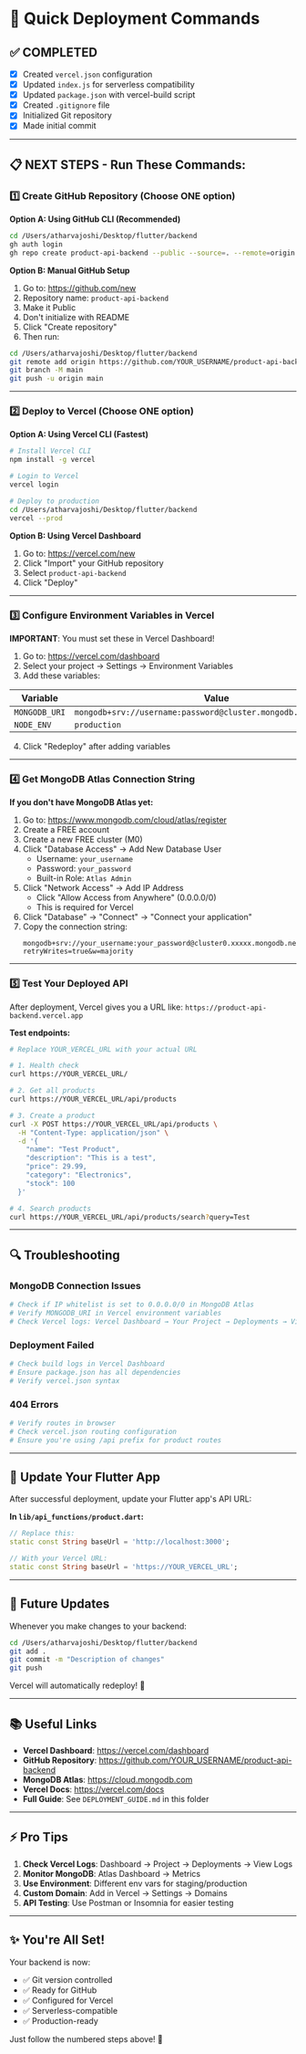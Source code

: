 # 🚀 Quick Deployment Commands

## ✅ COMPLETED
- [x] Created `vercel.json` configuration
- [x] Updated `index.js` for serverless compatibility
- [x] Updated `package.json` with vercel-build script
- [x] Created `.gitignore` file
- [x] Initialized Git repository
- [x] Made initial commit

---

## 📋 NEXT STEPS - Run These Commands:

### 1️⃣ Create GitHub Repository (Choose ONE option)

**Option A: Using GitHub CLI (Recommended)**
```bash
cd /Users/atharvajoshi/Desktop/flutter/backend
gh auth login
gh repo create product-api-backend --public --source=. --remote=origin --push
```

**Option B: Manual GitHub Setup**
1. Go to: https://github.com/new
2. Repository name: `product-api-backend`
3. Make it Public
4. Don't initialize with README
5. Click "Create repository"
6. Then run:
```bash
cd /Users/atharvajoshi/Desktop/flutter/backend
git remote add origin https://github.com/YOUR_USERNAME/product-api-backend.git
git branch -M main
git push -u origin main
```

---

### 2️⃣ Deploy to Vercel (Choose ONE option)

**Option A: Using Vercel CLI (Fastest)**
```bash
# Install Vercel CLI
npm install -g vercel

# Login to Vercel
vercel login

# Deploy to production
cd /Users/atharvajoshi/Desktop/flutter/backend
vercel --prod
```

**Option B: Using Vercel Dashboard**
1. Go to: https://vercel.com/new
2. Click "Import" your GitHub repository
3. Select `product-api-backend`
4. Click "Deploy"

---

### 3️⃣ Configure Environment Variables in Vercel

**IMPORTANT**: You must set these in Vercel Dashboard!

1. Go to: https://vercel.com/dashboard
2. Select your project → Settings → Environment Variables
3. Add these variables:

| Variable | Value |
|----------|-------|
| `MONGODB_URI` | `mongodb+srv://username:password@cluster.mongodb.net/productdb` |
| `NODE_ENV` | `production` |

4. Click "Redeploy" after adding variables

---

### 4️⃣ Get MongoDB Atlas Connection String

**If you don't have MongoDB Atlas yet:**

1. Go to: https://www.mongodb.com/cloud/atlas/register
2. Create a FREE account
3. Create a new FREE cluster (M0)
4. Click "Database Access" → Add New Database User
   - Username: `your_username`
   - Password: `your_password`
   - Built-in Role: `Atlas Admin`
5. Click "Network Access" → Add IP Address
   - Click "Allow Access from Anywhere" (0.0.0.0/0)
   - This is required for Vercel
6. Click "Database" → "Connect" → "Connect your application"
7. Copy the connection string:
   ```
   mongodb+srv://your_username:your_password@cluster0.xxxxx.mongodb.net/productdb?retryWrites=true&w=majority
   ```

---

### 5️⃣ Test Your Deployed API

After deployment, Vercel gives you a URL like:
`https://product-api-backend.vercel.app`

**Test endpoints:**

```bash
# Replace YOUR_VERCEL_URL with your actual URL

# 1. Health check
curl https://YOUR_VERCEL_URL/

# 2. Get all products
curl https://YOUR_VERCEL_URL/api/products

# 3. Create a product
curl -X POST https://YOUR_VERCEL_URL/api/products \
  -H "Content-Type: application/json" \
  -d '{
    "name": "Test Product",
    "description": "This is a test",
    "price": 29.99,
    "category": "Electronics",
    "stock": 100
  }'

# 4. Search products
curl https://YOUR_VERCEL_URL/api/products/search?query=Test
```

---

## 🔍 Troubleshooting

### MongoDB Connection Issues
```bash
# Check if IP whitelist is set to 0.0.0.0/0 in MongoDB Atlas
# Verify MONGODB_URI in Vercel environment variables
# Check Vercel logs: Vercel Dashboard → Your Project → Deployments → View Function Logs
```

### Deployment Failed
```bash
# Check build logs in Vercel Dashboard
# Ensure package.json has all dependencies
# Verify vercel.json syntax
```

### 404 Errors
```bash
# Verify routes in browser
# Check vercel.json routing configuration
# Ensure you're using /api prefix for product routes
```

---

## 📱 Update Your Flutter App

After successful deployment, update your Flutter app's API URL:

**In `lib/api_functions/product.dart`:**
```dart
// Replace this:
static const String baseUrl = 'http://localhost:3000';

// With your Vercel URL:
static const String baseUrl = 'https://YOUR_VERCEL_URL';
```

---

## 🔄 Future Updates

Whenever you make changes to your backend:

```bash
cd /Users/atharvajoshi/Desktop/flutter/backend
git add .
git commit -m "Description of changes"
git push
```

Vercel will automatically redeploy! 🎉

---

## 📚 Useful Links

- **Vercel Dashboard**: https://vercel.com/dashboard
- **GitHub Repository**: https://github.com/YOUR_USERNAME/product-api-backend
- **MongoDB Atlas**: https://cloud.mongodb.com
- **Vercel Docs**: https://vercel.com/docs
- **Full Guide**: See `DEPLOYMENT_GUIDE.md` in this folder

---

## ⚡ Pro Tips

1. **Check Vercel Logs**: Dashboard → Project → Deployments → View Logs
2. **Monitor MongoDB**: Atlas Dashboard → Metrics
3. **Use Environment**: Different env vars for staging/production
4. **Custom Domain**: Add in Vercel → Settings → Domains
5. **API Testing**: Use Postman or Insomnia for easier testing

---

## ✨ You're All Set!

Your backend is now:
- ✅ Git version controlled
- ✅ Ready for GitHub
- ✅ Configured for Vercel
- ✅ Serverless-compatible
- ✅ Production-ready

Just follow the numbered steps above! 🚀
